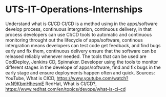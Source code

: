 # UTS-IT-Operations-Internships
Understand what is CI/CD
CI/CD is a method using in the apps/software develop process, continuous intergration, continuous delivery, in that process developers can use CI/CD tools to automatic and continuous monitoring throught out the lifecycle of apps/software, continous intergration means developers can test code get feedback, and find bugs early and fix them, continuous delivery ensure that the software can be released reliably whenever needed.
The tools that can be used are CodDeploy, Jenkins CD, Spinnaker. Developer using the tools to monitor different stages in the develope of apps/software, find and fix bugs in the early stage and ensure deployments happen often and quick.
Sources:
YouTube, What is CICD, https://www.youtube.com/watch?v=N9KbmHhesmE
RedHat, What is CI/CD?, https://www.redhat.com/en/topics/devops/what-is-ci-cd
